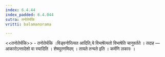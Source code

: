 ```yaml
---
index: 6.4.44
index_padded: 6.4.044
sutra: तनोतेर्यकि
vritti: balamanorama

---
```

<<तनोतेर्यकि>> - तनोतेर्यकि ।विड्वनोरित्यत आदिति,ये विभाषे॑त्यतो विभाषेति चानुवर्तते । तदाह —  आकारोऽन्तादेशो वा स्यादिति । शेषपूरणमिदम् । तायते तन्यते इति । कर्मणि लकारः । 